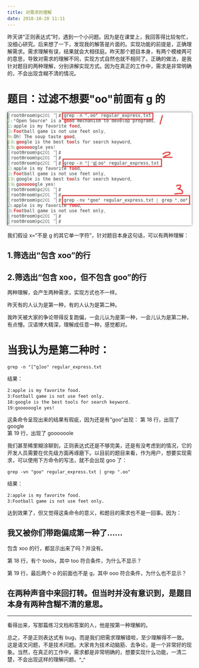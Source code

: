```yaml
---
title: 对需求的理解
date: 2018-10-20 11:11
---
```


昨天讲“正则表达式”时，遇到一个小问题。因为是在课堂上，我回答得比较匆忙，没细心研究。后来想了一下，发现我的解答是片面的。实现功能的前提是，正确理解需求。需求理解有误，结果就会大相径庭。昨天那个题目本身，有两个模棱两可的意思，导致对需求的理解不同，实现方式自然也就不相同了。正确的做法，是我针对题目的两种理解，分别讲解实现方式。因为在真正的工作中，需求是非常明确的，不会出现含糊不清的情况。

<!-- more -->

# 题目：过滤不想要"oo"前面有 g 的

<p style="text-align:center;">
    <img style="box-shadow:0 0 6px gray;" src="xu-qiu-li-jie/xuqiulijie.jpg">
</p>

我们假设 x=“不是 g 的其它单一字符”，针对题目本身这句话，可以有两种理解：  
## 1.筛选出“包含 xoo”的行
## 2.筛选出“包含 xoo，但不包含 goo”的行

两种理解，会产生两种需求，实现方式也不一样。

昨天有的人认为是第一种，有的人认为是第二种。

我昨天被大家的争论带得反复跑偏，一会儿认为是第一种，一会儿认为是第二种，有点懵。汉语博大精深，理解成任意一种，感觉都对。

# 当我认为是第二种时：

    grep -n "[^g]oo" regular_express.txt

结果：

    2:apple is my favorite food.
    3:Football game is not use feet only.
    18:google is the best tools for search keyword.
    19:goooooogle yes!

这条命令呈现出来的结果有瑕疵，因为还是有“goo”出现： 
第 18 行，出现了 google  
第 19 行，出现了 goooooole

我们甚至稀里糊涂聊到，正则表达式还是不够完美，还是有没考虑到的情况，它的开发人员需要在优先级方面再琢磨下。以目前的题目来看，作为用户，想要实现需求，可以使用下方命令的写法，就不会出现 goo 了：

    grep -vn "goo" regular_express.txt | grep ".oo"

结果：

    2:apple is my favorite food.
    3:Football game is not use feet only.

达到效果了，但又觉得这条命令的意义，和题目的需求也不是一回事。因为：

## 我又被你们带跑偏成第一种了……

包含 xoo 的行，都显示出来了吗？并没有。

第 18 行，有个 tools，其中 too 符合条件，为什么不显示？

第 19 行，最后两个 o 的前面也不是 g，其中 ooo 符合条件，为什么也不显示？

## 在两种声音中来回打转。但当时并没有意识到，是题目本身有两种含糊不清的意思。

<hr>

看得出来，写那篇练习文档和答案的人，他是按第一种理解的。

总之，不是正则表达式有 bug，而是我们把需求理解错啦，至少理解得不一致。这是语文问题，不是技术问题。大家肯为技术动脑筋、去争论，是一个非常好的现象。当然，在真正的工作中，需求都是非常明确的，想要实现什么功能，一清二楚，不会出现这样的理解问题。^_^